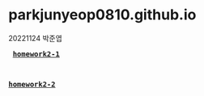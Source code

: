 # parkjunyeop0810.github.io
20221124 박준엽 <pre>
[**homework2-1**](https://parkjunyeop0810.github.io/homework2-1.html)

[**homework2-2**](https://parkjunyeop0810.github.io/homework2-2.html)
</pre>
